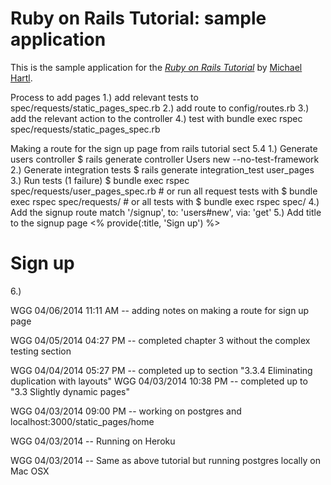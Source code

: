 # Ruby on Rails Tutorial: sample application

This is the sample application for
the [*Ruby on Rails Tutorial*](http://railstutorial.org/)
by [Michael Hartl](http://michaelhartl.com/).

Process to add pages
  1.) add relevant tests to spec/requests/static_pages_spec.rb
  2.) add route to config/routes.rb
  3.) add the relevant action to the controller
  4.) test with bundle exec rspec spec/requests/static_pages_spec.rb

Making a route for the sign up page from rails tutorial sect 5.4
  1.) Generate users controller
     $ rails generate controller Users new --no-test-framework
  2.) Generate integration tests
     $ rails generate integration_test user_pages
  3.) Run tests (1 failure)
     $ bundle exec rspec spec/requests/user_pages_spec.rb
     # or run all request tests with
     $ bundle exec rspec spec/requests/
     # or all tests with
     $ bundle exec rspec spec/
  4.) Add the signup route
     match '/signup',  to: 'users#new',            via: 'get'
  5.) Add title to the signup page
     <% provide(:title, 'Sign up') %>
     <h1>Sign up</h1>
  6.) 

WGG 04/06/2014 11:11 AM -- adding notes on making a route for sign up page

WGG 04/05/2014 04:27 PM -- completed chapter 3 without the complex testing section

WGG 04/04/2014 05:27 PM -- completed up to section "3.3.4 Eliminating duplication with layouts"
WGG 04/03/2014 10:38 PM -- completed up to "3.3 Slightly dynamic pages"

WGG 04/03/2014 09:00 PM -- working on postgres and localhost:3000/static_pages/home

WGG 04/03/2014 -- Running on Heroku

WGG 04/03/2014 -- Same as above tutorial but running postgres locally
on Mac OSX

